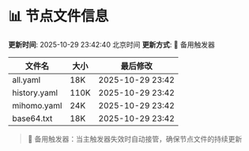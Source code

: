 # 📊 节点文件信息

**更新时间**: 2025-10-29 23:42:40 北京时间
**更新方式**: 🔄 备用触发器

| 文件名 | 大小 | 最后修改 |
|--------|------|----------|
| all.yaml | 18K | 2025-10-29 23:42 |
| history.yaml | 110K | 2025-10-29 23:42 |
| mihomo.yaml | 24K | 2025-10-29 23:42 |
| base64.txt | 18K | 2025-10-29 23:42 |

> 🔄 备用触发器：当主触发器失效时自动接管，确保节点文件的持续更新
